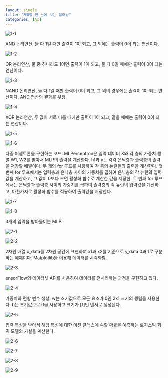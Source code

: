 ```yaml
---
layout: single
title: "제8장 한 눈에 보는 딥러닝"
categories: [AI]
---
```



![1-1](https://github.com/hyunchan123/hyunchan123.github.io/assets/48408195/3f1d8d82-6911-44cb-90ef-65e40417efef)

AND 논리연산, 둘 다 1일 때만 출력이 1이 되고, 그 외에는 출력이 0이 되는 연산이다.

![1-2](https://github.com/hyunchan123/hyunchan123.github.io/assets/48408195/6da570f4-3d81-48cd-971e-56462d56d111)

OR 논리연산, 둘 중 하나라도 1이면 출력이 1이 되고, 둘 다 0일 때에만 출력이 0이 되는 연산이다.

![1-3](https://github.com/hyunchan123/hyunchan123.github.io/assets/48408195/8224dcf4-ab1e-4353-b615-752f81c0d5b0)

NAND 논리연산, 둘 다 1일 때만 출력이 0이 되고, 그 외의 경우에는 출력이 1이 되는 연산이다. AND 연산의 결과를 부정.

![1-4](https://github.com/hyunchan123/hyunchan123.github.io/assets/48408195/8a3bf8c3-baa1-4504-b119-78182dd999e8)

XOR 논리연산, 두 값이 서로 다를 때에만 출력이 1이 되고, 같을 때에는 출력이 0이 되는 연산이다.

![1-5](https://github.com/hyunchan123/hyunchan123.github.io/assets/48408195/4198d3b8-1a4a-4920-8e9f-9e90cb9bf5bf)

![1-6](https://github.com/hyunchan123/hyunchan123.github.io/assets/48408195/23d12610-35af-4861-81b6-01e2983702da)

다중 퍼셉트론을 구현하는 코드. MLPerceptron은 입력 데이터 X와 각 층의 가중치 행렬 W1, W2를 받아서 MLP의 출력을 계산한다.
h1과 y는 각각 은닉층과 출력층의 출력을 저장할 배열이다. 두 개의 for 루프를 사용하여 각 층의 뉴런들의 출력을 계산한다. 
첫 번째 for 루프에서는 입력층과 은닉층 사이의 가중치를 곱하여 은닉층의 각 뉴런의 입력값을 계산하고, 그 값이 0보다 크면 활성화 함수로 계산한 값을 저장한. 두 번째 for 루프에서는 은닉층과 출력층 사이의 가중치를 곱하여 출력층의 각 뉴런의 입력값을 계산하고, 마찬가지로 활성화 함수를 적용하여 출력값을 저장한다.

![1-7](https://github.com/hyunchan123/hyunchan123.github.io/assets/48408195/0f9cd98b-3f83-4fd9-b816-b2bf7bd181d8)

![1-8](https://github.com/hyunchan123/hyunchan123.github.io/assets/48408195/80b7820d-38ba-44ee-8c07-2e4109582976)

3개의 입력을 받아들이는 MLP.



![2-1](https://github.com/hyunchan123/hyunchan123.github.io/assets/48408195/fe52dd04-730d-4641-9011-e4bfe2f6bc65)

![2-2](https://github.com/hyunchan123/hyunchan123.github.io/assets/48408195/61e916ee-6d56-4de9-ae9a-82c9b05c8383)

2차원 배열 x_data를 2차원 공간에 표현하여 x1과 x2를 기준으로 y_data 0과 1로 구분하는 예제이다. Matplotlib을 이용해 데이터를 시각화함.

![2-3](https://github.com/hyunchan123/hyunchan123.github.io/assets/48408195/ff9cb4c3-fd52-4e1a-b110-e2857f5a394b)

ensorFlow의 데이터셋 API를 사용하여 데이터를 전처리하는 과정을 구현하고 있다.

![2-4](https://github.com/hyunchan123/hyunchan123.github.io/assets/48408195/ad73f625-16f7-4ad2-ba1b-a52f07639c6c)

가중치와 편향 변수 생성. w는 초기값으로 모든 요소가 0인 2x1 크기의 행렬을 사용한다. b는 초기값으로 0을 사용하고 크기가 [1]인 텐서로 생성된다.

![2-5](https://github.com/hyunchan123/hyunchan123.github.io/assets/48408195/6f6a8529-63ec-4d8f-bfa1-33ad4791b2e7)

입력 특성을 받아서 해당 특성에 대한 이진 클래스에 속할 확률을 예측하는 로지스틱 회귀 모델의 가설을 계산한다.

![2-6](https://github.com/hyunchan123/hyunchan123.github.io/assets/48408195/5a88b949-7ab3-4b03-97b9-9cf794460dcc)

![2-7](https://github.com/hyunchan123/hyunchan123.github.io/assets/48408195/0222471e-351e-483e-9c75-7704a22294e0)

![2-8](https://github.com/hyunchan123/hyunchan123.github.io/assets/48408195/b5679d57-1790-428e-9f3c-e578a5f1a662)

![2-9](https://github.com/hyunchan123/hyunchan123.github.io/assets/48408195/6162ad78-7936-489a-9c90-d5a700e2a991)

